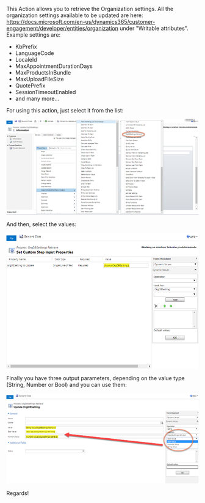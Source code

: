 This Action allows you to retrieve the Organization settings. 
All the organization settings available to be updated are here: https://docs.microsoft.com/en-us/dynamics365/customer-engagement/developer/entities/organization under "Writable attributes".
Example settings are: 
- KbPrefix
- LanguageCode
- LocaleId
- MaxAppointmentDurationDays
- MaxProductsInBundle
- MaxUploadFileSize
- QuotePrefix
- SessionTimeoutEnabled
- and many more...

For using this action, just select it from the list:

![](OrgDBSettingsRetrieve.png)

And then, select the values:

![](OrgDBSettingsRetrieve1.png)

Finally you have three output parameters, depending on the value type (String, Number or Bool) and you can use them:

![](OrgDBSettingsRetrieve2.png)


Regards!
